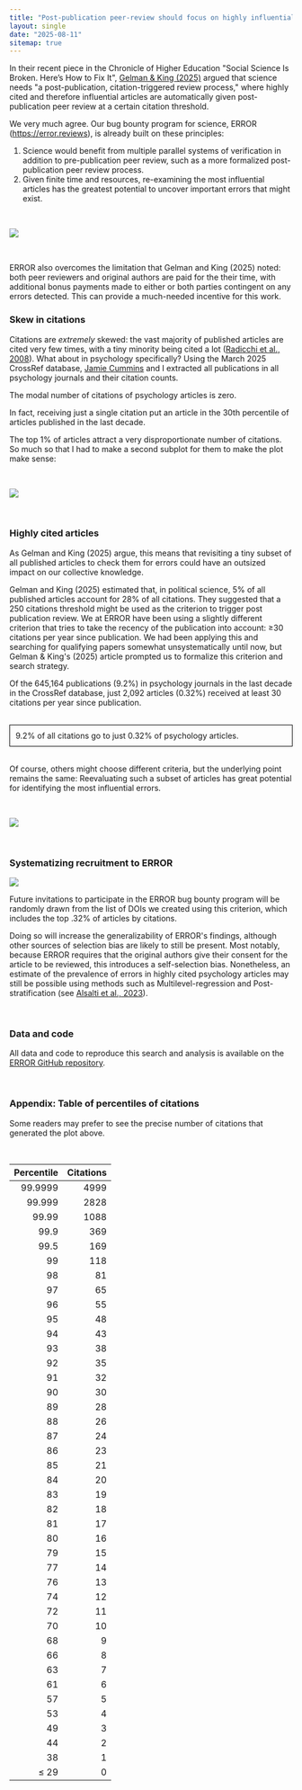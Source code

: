 ```yaml
---
title: "Post-publication peer-review should focus on highly influential articles"
layout: single
date: "2025-08-11"
sitemap: true
---
```


In their recent piece in the Chronicle of Higher Education "Social Science Is Broken. Here’s How to Fix It", [Gelman & King (2025)](https://www.chronicle.com/article/social-science-is-broken-heres-how-to-fix-it) argued that science needs "a post-publication, citation-triggered review process," where highly cited and therefore influential articles are automatically given post-publication peer review at a certain citation threshold. 

We very much agree. Our bug bounty program for science, ERROR (https://error.reviews), is already built on these principles:

1. Science would benefit from multiple parallel systems of verification in addition to pre-publication peer review, such as a more formalized post-publication peer review process.
2. Given finite time and resources, re-examining the most influential articles has the greatest potential to uncover important errors that might exist. 

<br>

[![](error_logo.png)](https://error.reviews)

<br>

ERROR also overcomes the limitation that Gelman and King (2025) noted: both peer reviewers and original authors are paid for the their time, with additional bonus payments made to either or both parties contingent on any errors detected. This can provide a much-needed incentive for this work.

### Skew in citations

Citations are *extremely* skewed: the vast majority of published articles are cited very few times, with a tiny minority being cited a lot ([Radicchi et al., 2008](https://doi.org/10.1073/pnas.0806977105)). What about in psychology specifically? Using the March 2025 CrossRef database, [Jamie Cummins](https://bsky.app/profile/jamiecummins.bsky.social) and I extracted all publications in all psychology journals and their citation counts. 

The modal number of citations of psychology articles is zero. 

In fact, receiving just a single citation put an article in the 30th percentile of articles published in the last decade. 

The top 1% of articles attract a very disproportionate number of citations. So much so that I had to make a second subplot for them to make the plot make sense: 

<br>

![](citations_percentiles.png)

<br>

### Highly cited articles

As Gelman and King (2025) argue, this means that revisiting a tiny subset of all published articles to check them for errors could have an outsized impact on our collective knowledge.

Gelman and King (2025) estimated that, in political science, 5% of all published articles account for 28% of all citations. They suggested that a 250 citations threshold might be used as the criterion to trigger post publication review. We at ERROR have been using a slightly different criterion that tries to take the recency of the publication into account: ≥30 citations per year since publication. We had been applying this and searching for qualifying papers somewhat unsystematically until now, but Gelman & King's (2025) article prompted us to formalize this criterion and search strategy. 

Of the 645,164 publications (9.2%) in psychology journals in the last decade in the CrossRef database, just 2,092 articles (0.32%) received at least 30 citations per year since publication. 

<br>

<div style="border: 1px solid black; padding: 10px;">
9.2% of all citations go to just 0.32% of psychology articles.
</div>
<br>

Of course, others might choose different criteria, but the underlying point remains the same: Reevaluating such a subset of articles has great potential for identifying the most influential errors.  

<br>

![](citations_curve.png)

<br>

### Systematizing recruitment to ERROR

![](bernie.png)

Future invitations to participate in the ERROR bug bounty program will be randomly drawn from the list of DOIs we created using this criterion, which includes the top .32% of articles by citations. 

Doing so will increase the generalizability of ERROR's findings, although other sources of selection bias are likely to still be present. Most notably, because ERROR requires that the original authors give their consent for the article to be reviewed, this introduces a self-selection bias. Nonetheless, an estimate of the prevalence of errors in highly cited psychology articles may still be possible using methods such as Multilevel-regression and Post-stratification (see [Alsalti et al., 2023](https://osf.io/preprints/psyarxiv/fcm3n_v1)). 

<br>

### Data and code

All data and code to reproduce this search and analysis is available on the [ERROR GitHub repository](https://github.com/ianhussey/error-reviews).

<br>

### Appendix: Table of percentiles of citations

Some readers may prefer to see the precise number of citations that generated the plot above.

<br>


| Percentile | Citations |
| ---------: | --------: |
|    99.9999 |      4999 |
|     99.999 |      2828 |
|      99.99 |      1088 |
|       99.9 |       369 |
|       99.5 |       169 |
|         99 |       118 |
|         98 |        81 |
|         97 |        65 |
|         96 |        55 |
|         95 |        48 |
|         94 |        43 |
|         93 |        38 |
|         92 |        35 |
|         91 |        32 |
|         90 |        30 |
|         89 |        28 |
|         88 |        26 |
|         87 |        24 |
|         86 |        23 |
|         85 |        21 |
|         84 |        20 |
|         83 |        19 |
|         82 |        18 |
|         81 |        17 |
|         80 |        16 |
|         79 |        15 |
|         77 |        14 |
|         76 |        13 |
|         74 |        12 |
|         72 |        11 |
|         70 |        10 |
|         68 |         9 |
|         66 |         8 |
|         63 |         7 |
|         61 |         6 |
|         57 |         5 |
|         53 |         4 |
|         49 |         3 |
|         44 |         2 |
|         38 |         1 |
|       ≤ 29 |         0 |

<br>
